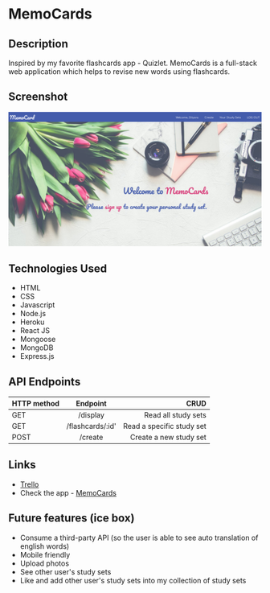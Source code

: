 # MemoCards 

## Description
Inspired by my favorite flashcards app - Quizlet.
MemoCards is a full-stack web application which helps to revise new words using flashcards.

## Screenshot
![ScreenShot](src/img/memocards.jpeg)

## Technologies Used
 * HTML
 * CSS
 * Javascript
 * Node.js
 * Heroku
 * React JS
 * Mongoose
 * MongoDB
 * Express.js

 ## API Endpoints

 | HTTP method | Endpoint | CRUD |
| ------------ |:-------------:| -----:|
| GET | /display | Read all study sets |
| GET | /flashcards/:id' | Read a specific study set |
| POST | /create | Create a new study set |


 ## Links
 * [Trello](https://trello.com/b/9enkrkJN/memocards)
 * Check the app - [MemoCards](https://memocard.herokuapp.com/) 

## Future features (ice box)
 * Consume a third-party API (so the user is able to see auto translation of english words)
 * Mobile friendly
 * Upload photos
 * See other user's study sets
 * Like and add other user's study sets into my collection of study sets
